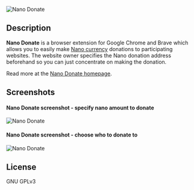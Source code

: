 ![Nano Donate](https://nanocharts.info/images/nano-donate/logo-white.png?v=2 "Nano Donate")

## Description

**Nano Donate** is a browser extension for Google Chrome and Brave which allows you to easily make [Nano currency](https://nano.org) donations to participating websites. The website owner specifies the Nano donation address beforehand so you can just concentrate on making the donation.

Read more at the [Nano Donate homepage](https://nanocharts.info/nano-donate.html).

## Screenshots

#### Nano Donate screenshot - specify nano amount to donate

![Nano Donate](https://nanocharts.info/images/nano-donate/nano-donate-v1-4-screenshot-2.png "Nano Donate screenshot - specify nano amount to donate")

#### Nano Donate screenshot - choose who to donate to

![Nano Donate](https://nanocharts.info/images/nano-donate/nano-donate-v1-4-screenshot-1.png "Nano Donate screenshot - choose who to donate to")

## License

GNU GPLv3